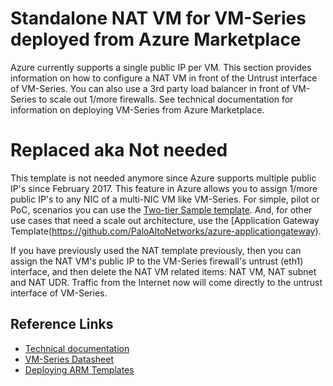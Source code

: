 # Standalone NAT VM for VM-Series deployed from Azure Marketplace
Azure currently supports a single public IP per VM. This section provides information on how to configure a NAT VM in front of the Untrust interface of VM-Series. You can also use a 3rd party load balancer in front of VM-Series to scale out 1/more firewalls. See technical documentation for information on deploying VM-Series from Azure Marketplace.

# Replaced aka Not needed

This template is not needed anymore since Azure supports multiple public IP's since February 2017. This feature in Azure allows you to assign 1/more public IP's to any NIC of a multi-NIC VM like VM-Series. For simple, pilot or PoC, scenarios you can use the [Two-tier Sample template](https://github.com/PaloAltoNetworks/azure/tree/master/two-tier-sample). And, for other use cases that need a scale out architecture, use the [Application Gateway Template(https://github.com/PaloAltoNetworks/azure-applicationgateway). 

If you have previously used the NAT template previously, then you can assign the NAT VM's public IP to the VM-Series firewall's untrust (eth1) interface, and then delete the NAT VM related items: NAT VM, NAT subnet and NAT UDR. Traffic from the Internet now will come directly to the untrust interface of VM-Series.

## Reference Links

- [Technical documentation](https://www.paloaltonetworks.com/documentation/71/virtualization/virtualization/set-up-the-vm-series-firewall-in-azure)
- [VM-Series Datasheet](https://www.paloaltonetworks.com/products/secure-the-network/virtualized-next-generation-firewall/vm-series-for-azure)
- [Deploying ARM Templates](https://azure.microsoft.com/en-us/documentation/articles/resource-group-template-deploy/#deploy-with-azure-cli)
